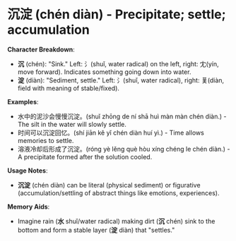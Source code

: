 # **沉淀 (chén diàn) - Precipitate; settle; accumulation**

**Character Breakdown**:  
- **沉** (chén): "Sink." Left: 氵(shuǐ, water radical) on the left, right: 冘(yín, move forward). Indicates something going down into water.  
- **淀** (diàn): "Sediment, settle." Left: 氵(shuǐ, water radical), right: 𦰩(diàn, field with meaning of stable/fixed).

**Examples**:  
- 水中的泥沙会慢慢沉淀。(shuǐ zhōng de ní shā huì màn màn chén diàn.) - The silt in the water will slowly settle.  
- 时间可以沉淀回忆。(shí jiān kě yǐ chén diàn huí yì.) - Time allows memories to settle.  
- 溶液冷却后形成了沉淀。(róng yè lěng què hòu xíng chéng le chén diàn.) - A precipitate formed after the solution cooled.

**Usage Notes**:  
- **沉淀** (chén diàn) can be literal (physical sediment) or figurative (accumulation/settling of abstract things like emotions, experiences).

**Memory Aids**:  
- Imagine rain (**水** shuǐ/water radical) making dirt (**沉** chén) sink to the bottom and form a stable layer (**淀** diàn) that "settles."
